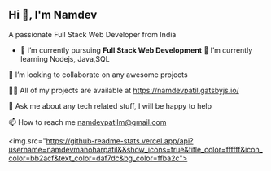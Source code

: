 Hi 👋, I'm Namdev
-------------------------------------------------------------------

A passionate Full Stack Web Developer from India


- 🔭 I’m currently pursuing **Full Stack Web Development**
🌱 I’m currently learning Nodejs, Java,SQL

👯 I’m looking to collaborate on any awesome projects

👨‍💻 All of my projects are available at https://namdevpatil.gatsbyjs.io/

💬 Ask me about any tech related stuff, I will be happy to help

📫 How to reach me namdevpatilm@gmail.com

<img.src="https://github-readme-stats.vercel.app/api?username=namdevmanoharpatil&&show_icons=true&title_color=ffffff&icon_color=bb2acf&text_color=daf7dc&bg_color=ffba2c">
